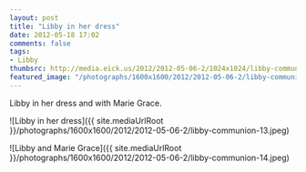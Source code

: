 ```yaml
---
layout: post
title: "Libby in her dress"
date: 2012-05-18 17:02
comments: false
tags: 
- Libby
thumbsrc: http://media.eick.us/2012/2012-05-06-2/1024x1024/libby-communion-13.jpeg
featured_image: "/photographs/1600x1600/2012/2012-05-06-2/libby-communion-13.jpeg"
---
```

Libby in her dress and with Marie Grace.



![Libby in her dress]({{ site.mediaUrlRoot }}/photographs/1600x1600/2012/2012-05-06-2/libby-communion-13.jpeg)




![Libby and Marie Grace]({{ site.mediaUrlRoot }}/photographs/1600x1600/2012/2012-05-06-2/libby-communion-14.jpeg)

